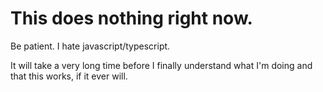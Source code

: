 # This does nothing right now.
Be patient. I hate javascript/typescript.

It will take a very long time before I finally understand what I'm doing and that this works, if it ever will.
